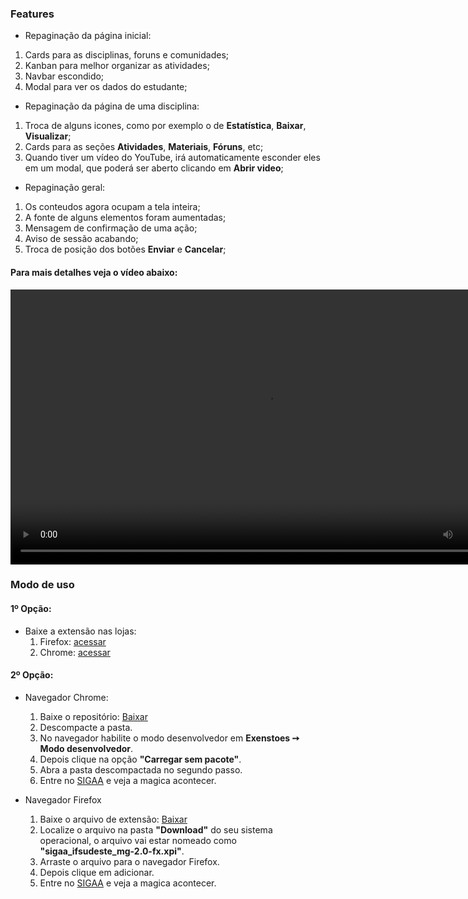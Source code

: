 ### Features
- Repaginação da página inicial:
 1. Cards para as disciplinas, foruns e comunidades;
 2. Kanban para melhor organizar as atividades;
 3. Navbar escondido;
 4. Modal para ver os dados do estudante;

- Repaginação da página de uma disciplina:
 1. Troca de alguns icones, como por exemplo o de **Estatística**, **Baixar**, **Visualizar**;
 2. Cards para as seções **Atividades**, **Materiais**, **Fóruns**, etc;
 3. Quando tiver um vídeo do YouTube, irá automaticamente esconder eles em um modal, que poderá ser aberto clicando em **Abrir video**;

- Repaginação geral:
 1. Os conteudos agora ocupam a tela inteira;
 2. A fonte de alguns elementos foram aumentadas;
 3. Mensagem de confirmação de uma ação;
 4. Aviso de sessão acabando;
 5. Troca de posição dos botões **Enviar** e **Cancelar**; 

#### Para mais detalhes veja o vídeo abaixo:
<video width="820" height="440" controls>
  <source src="./video/video.mp4" type="video/mp4">
  <source src="./video/video.mp4" type="video/ogg">
  Your browser does not support the video tag.
</video>

### Modo de uso

#### 1º Opção:
- Baixe a extensão nas lojas:
    1. Firefox: [acessar](https://addons.mozilla.org/pt-BR/firefox/addon/sigaa-ifsudeste-mg/)
    2. Chrome: [acessar](https://chrome.google.com/webstore/detail/sigaa-ifsudeste-mg/beadbogpcinefmgiilnogaplgchelene)

#### 2º Opção:
- Navegador Chrome:
  1. Baixe o repositório: [Baixar](https://github.com/matheuswr89/SIGAA-ifsudeste-extensao/archive/refs/heads/main.zip)
    2. Descompacte a pasta.
    3. No navegador habilite o modo desenvolvedor em **Exenstoes ➙ Modo desenvolvedor**.
    4. Depois clique na opção **"Carregar sem pacote"**.
    5. Abra a pasta descompactada no segundo passo.
    6. Entre no [SIGAA](https://sig.ifsudestemg.edu.br) e veja a magica acontecer.

- Navegador Firefox
  1. Baixe o arquivo de extensão: [Baixar](https://github.com/matheuswr89/SIGAA-ifsudeste-extensao/raw/master/firefox/sigaa_ifsudeste_mg-2.0-fx.xpi)
    2. Localize o arquivo na pasta **"Download"** do seu sistema operacional, o arquivo vai estar nomeado como **"sigaa_ifsudeste_mg-2.0-fx.xpi"**.
    3. Arraste o arquivo para o navegador Firefox.
    4. Depois clique em adicionar.
    5. Entre no [SIGAA](https://sig.ifsudestemg.edu.br) e veja a magica acontecer.
